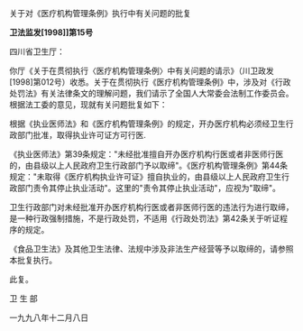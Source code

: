 关于对《医疗机构管理条例》执行中有关问题的批复

**卫法监发\[1998\]\]第15号**

四川省卫生厅：

你厅《关于在贯彻执行〈医疗机构管理条例〉中有关问题的请示》（川卫政发\[1998\]第012号）收悉。关于在贯彻执行《医疗机构管理条例》中，涉及对《行政处罚法》有关法律条文的理解问题，我们请示了全国人大常委会法制工作委员会。根据法工委的意见，现就有关问题批复如下：

根据《执业医师法》和《医疗机构管理条例》的规定，开办医疗机构必须经卫生行政部门批准，取得执业许可证方可行医.

《执业医师法》第39条规定："未经批准擅自开办医疗机构行医或者非医师行医的，由县级以上人民政府卫生行政部门予以取缔"。《医疗机构管理条例》第44条规定："未取得《医疗机构执业许可证》擅自执业的，由县级以上人民政府卫生行政部门责令其停止执业活动"。这里的"责令其停止执业活动"，应视为"取缔"。

卫生行政部门对未经批准开办医疗机构行医或者非医师行医的违法行为进行取缔，是一种行政强制措施，不是行政处罚，不适用《行政处罚法》第42条关于听证程序的规定。

《食品卫生法》及其他卫生法律、法规中涉及非法生产经营等予以取缔的，请参照本批复执行。

此复。

卫 生 部

一九九八年十二月八日
